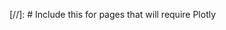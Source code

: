 [//]: # Include this for pages that will require Plotly

<style>
.inline-plotly .plotly
{
  float: left;
}
</style>

<script src="https://cdn.plot.ly/plotly-latest.min.js"></script>
